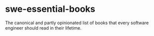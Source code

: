 # swe-essential-books
The canonical and partly opinionated list of books that every software engineer should read in their lifetime.
